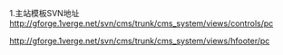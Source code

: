 
1.主站模板SVN地址
http://gforge.1verge.net/svn/cms/trunk/cms_system/views/controls/pc

http://gforge.1verge.net/svn/cms/trunk/cms_system/views/hfooter/pc